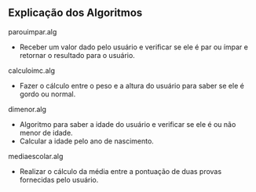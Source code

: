 ## Explicação dos Algoritmos

parouimpar.alg

* Receber um valor dado pelo usuário e verificar se ele é par ou ímpar e retornar o resultado para o usuário.

calculoimc.alg

* Fazer o cálculo entre o peso e a altura do usuário para saber se ele é gordo ou normal.

dimenor.alg

* Algoritmo para saber a idade do usuário e verificar se ele é ou não menor de idade.
* Calcular a idade pelo ano de nascimento.

mediaescolar.alg

* Realizar o cálculo da média entre a pontuação de duas provas fornecidas pelo usuário.
